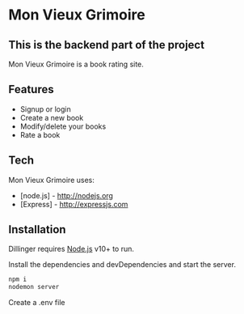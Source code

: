 # Mon Vieux Grimoire
## This is the backend part of the project

Mon Vieux Grimoire is a book rating site.

## Features

- Signup or login
- Create a new book 
- Modify/delete your books
- Rate a book

## Tech

Mon Vieux Grimoire uses:

- [node.js] - <http://nodejs.org>
- [Express] - <http://expressjs.com>

## Installation

Dillinger requires [Node.js](https://nodejs.org/) v10+ to run.

Install the dependencies and devDependencies and start the server.

```sh
npm i
nodemon server
```
Create a .env file
